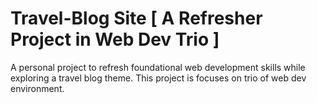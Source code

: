 # Travel-Blog Site [ A Refresher Project in Web Dev Trio ]
A personal project to refresh foundational web development skills while exploring a travel blog theme. This project is focuses on trio of web dev environment.
